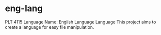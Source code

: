 # eng-lang
PLT 4115
Language Name: English Language Language
This project aims to create a language for easy file manipulation. 
